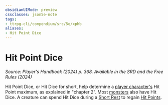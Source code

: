 ```yaml
---
obsidianUIMode: preview
cssclasses: json5e-note
tags:
- ttrpg-cli/compendium/src/5e/xphb
aliases:
- Hit Point Dice
---
```

# Hit Point Dice
*Source: Player's Handbook (2024) p. 368. Available in the <span title='Systems Reference Document (5.2)'>SRD</span> and the Free Rules (2024)* 

Hit Point Dice, or Hit Dice for short, help determine a [player character's](/3-Mechanics/CLI/variant-rules/player-character-xphb.md) Hit Point maximum, as explained in "chapter 2". Most [monsters](/3-Mechanics/CLI/variant-rules/monster-xphb.md) also have Hit Dice. A creature can spend Hit Dice during a [Short Rest](/3-Mechanics/CLI/variant-rules/short-rest-xphb.md) to regain [Hit Points](/3-Mechanics/CLI/variant-rules/hit-points-xphb.md).